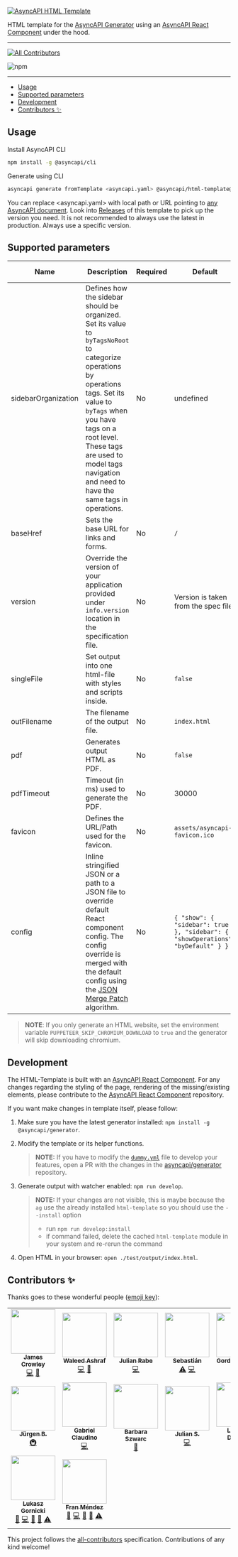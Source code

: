 [![AsyncAPI HTML Template](assets/github-repobanner-htmltemp.png)](https://www.asyncapi.com)

HTML template for the [AsyncAPI Generator](https://github.com/asyncapi/generator) using an [AsyncAPI React Component](https://github.com/asyncapi/asyncapi-react) under the hood.

---

<!-- ALL-CONTRIBUTORS-BADGE:START - Do not remove or modify this section -->
[![All Contributors](https://img.shields.io/badge/all_contributors-16-orange.svg?style=flat-square)](#contributors-)
<!-- ALL-CONTRIBUTORS-BADGE:END -->
![npm](https://img.shields.io/npm/dm/@asyncapi/html-template?style=flat-square)

---

<!-- toc is generated with GitHub Actions do not remove toc markers -->

<!-- toc -->

- [Usage](#usage)
- [Supported parameters](#supported-parameters)
- [Development](#development)
- [Contributors ✨](#contributors-)

<!-- tocstop -->

## Usage

Install AsyncAPI CLI

```bash
npm install -g @asyncapi/cli
```

Generate using CLI

```bash
asyncapi generate fromTemplate <asyncapi.yaml> @asyncapi/html-template@0.28.0
```

You can replace <asyncapi.yaml> with local path or URL pointing to [any AsyncAPI document](https://raw.githubusercontent.com/asyncapi/spec/master/examples/streetlights-kafka.yml).
Look into [Releases](/releases) of this template to pick up the version you need. It is not recommended to always use the latest in production. Always use a specific version.

## Supported parameters

| Name | Description | Required | Default | Allowed values | Example |
|---|---|---|---|---|---|
| sidebarOrganization | Defines how the sidebar should be organized. Set its value to `byTagsNoRoot` to categorize operations by operations tags. Set its value to `byTags` when you have tags on a root level. These tags are used to model tags navigation and need to have the same tags in operations. | No | undefined | `byTags`, `byTagsNoRoot` | `byTagsNoRoot` |
| baseHref | Sets the base URL for links and forms. | No | `/` | *Any* | `/docs` |
| version | Override the version of your application provided under `info.version` location in the specification file. | No | Version is taken from the spec file. | *Any* ([See Semver versioning](https://semver.org/)) | `1.0.0` |
| singleFile | Set output into one html-file with styles and scripts inside. | No | `false` | `true`,`false` | `true` |
| outFilename | The filename of the output file. | No | `index.html` | *Any* | `asyncapi.html` |
| pdf | Generates output HTML as PDF. | No | `false` | `true`, `false` | `true` |
| pdfTimeout | Timeout (in ms) used to generate the PDF. | No | 30000 | >=0 | 1000 |
| favicon | Defines the URL/Path used for the favicon. | No | `assets/asyncapi-favicon.ico` | Any valid favicon URL/Path. | `"https://studio.asyncapi.com/favicon.ico"` |
| config | Inline stringified JSON or a path to a JSON file to override default React component config. The config override is merged with the default config using the [JSON Merge Patch](https://tools.ietf.org/html/rfc7386) algorithm. | No | `{ "show": { "sidebar": true }, "sidebar": { "showOperations": "byDefault" } }` | [JSON config for the React component](https://github.com/asyncapi/asyncapi-react/blob/next/docs/configuration/config-modification.md#definition) | `{"show":{"sidebar":false}}` |

> **NOTE**: If you only generate an HTML website, set the environment variable `PUPPETEER_SKIP_CHROMIUM_DOWNLOAD` to `true` and the generator will skip downloading chromium.

## Development

The HTML-Template is built with an [AsyncAPI React Component](https://github.com/asyncapi/asyncapi-react). For any changes regarding the styling of the page, rendering of the missing/existing elements, please contribute to the [AsyncAPI React Component](https://github.com/asyncapi/asyncapi-react) repository.

If you want make changes in template itself, please follow:

1. Make sure you have the latest generator installed: `npm install -g @asyncapi/generator`.
1. Modify the template or its helper functions. 

    >**NOTE:** If you have to modify the [`dummy.yml`](https://github.com/asyncapi/generator/blob/master/test/docs/dummy.yml) file to develop your features, open a PR with the changes in the [asyncapi/generator](https://github.com/asyncapi/generator) repository.

1. Generate output with watcher enabled: `npm run develop`.
   
   >**NOTE:** If your changes are not visible, this is maybe because the `ag` use the already installed `html-template` so you should use the `--install` option
   > * run `npm run develop:install`
   > * if command failed, delete the cached `html-template` module in your system and re-rerun the command
   
1. Open HTML in your browser: `open ./test/output/index.html`.

## Contributors ✨

Thanks goes to these wonderful people ([emoji key](https://allcontributors.org/docs/en/emoji-key)):

<!-- ALL-CONTRIBUTORS-LIST:START - Do not remove or modify this section -->
<!-- prettier-ignore-start -->
<!-- markdownlint-disable -->
<table>
  <tr>
    <td align="center"><a href="https://www.jamescrowley.net"><img src="https://avatars1.githubusercontent.com/u/509533?v=4?s=100" width="100px;" alt=""/><br /><sub><b>James Crowley</b></sub></a><br /><a href="https://github.com/asyncapi/html-template/commits?author=jamescrowley" title="Code">💻</a> <a href="https://github.com/asyncapi/html-template/issues?q=author%3Ajamescrowley" title="Bug reports">🐛</a></td>
    <td align="center"><a href="https://waleedashraf.me/"><img src="https://avatars0.githubusercontent.com/u/8335457?v=4?s=100" width="100px;" alt=""/><br /><sub><b>Waleed Ashraf</b></sub></a><br /><a href="https://github.com/asyncapi/html-template/commits?author=WaleedAshraf" title="Code">💻</a> <a href="https://github.com/asyncapi/html-template/issues?q=author%3AWaleedAshraf" title="Bug reports">🐛</a></td>
    <td align="center"><a href="https://deltaeight.de"><img src="https://avatars1.githubusercontent.com/u/19175262?v=4?s=100" width="100px;" alt=""/><br /><sub><b>Julian Rabe</b></sub></a><br /><a href="https://github.com/asyncapi/html-template/commits?author=schw4rzlicht" title="Code">💻</a></td>
    <td align="center"><a href="https://github.com/sebastian-palma"><img src="https://avatars2.githubusercontent.com/u/11888191?v=4?s=100" width="100px;" alt=""/><br /><sub><b>Sebastián</b></sub></a><br /><a href="https://github.com/asyncapi/html-template/commits?author=sebastian-palma" title="Tests">⚠️</a> <a href="https://github.com/asyncapi/html-template/commits?author=sebastian-palma" title="Code">💻</a></td>
    <td align="center"><a href="https://github.com/GordeevArt"><img src="https://avatars2.githubusercontent.com/u/2003488?v=4?s=100" width="100px;" alt=""/><br /><sub><b>Gordeev Artem</b></sub></a><br /><a href="https://github.com/asyncapi/html-template/commits?author=GordeevArt" title="Code">💻</a></td>
    <td align="center"><a href="https://sa.watz.ky"><img src="https://avatars2.githubusercontent.com/u/7246741?v=4?s=100" width="100px;" alt=""/><br /><sub><b>Mitchell Sawatzky</b></sub></a><br /><a href="https://github.com/asyncapi/html-template/commits?author=bufutda" title="Code">💻</a></td>
    <td align="center"><a href="https://github.com/HashTalmiz"><img src="https://avatars0.githubusercontent.com/u/55018280?v=4?s=100" width="100px;" alt=""/><br /><sub><b>Talmiz Ahmed</b></sub></a><br /><a href="https://github.com/asyncapi/html-template/commits?author=HashTalmiz" title="Code">💻</a></td>
  </tr>
  <tr>
    <td align="center"><a href="https://www.linkedin.com/in/jbreitenbaumer/"><img src="https://avatars3.githubusercontent.com/u/683438?v=4?s=100" width="100px;" alt=""/><br /><sub><b>Jürgen B.</b></sub></a><br /><a href="#infra-juergenbr" title="Infrastructure (Hosting, Build-Tools, etc)">🚇</a></td>
    <td align="center"><a href="https://codepen.io/gabrielclaudino/"><img src="https://avatars2.githubusercontent.com/u/26636890?v=4?s=100" width="100px;" alt=""/><br /><sub><b>Gabriel Claudino</b></sub></a><br /><a href="https://github.com/asyncapi/html-template/commits?author=gabrielclaudino" title="Code">💻</a></td>
    <td align="center"><a href="https://github.com/bszwarc"><img src="https://avatars1.githubusercontent.com/u/17266942?v=4?s=100" width="100px;" alt=""/><br /><sub><b>Barbara Szwarc</b></sub></a><br /><a href="https://github.com/asyncapi/html-template/commits?author=bszwarc" title="Documentation">📖</a></td>
    <td align="center"><a href="https://github.com/Theiaz"><img src="https://avatars.githubusercontent.com/u/9378662?v=4?s=100" width="100px;" alt=""/><br /><sub><b>Julian S.</b></sub></a><br /><a href="https://github.com/asyncapi/html-template/commits?author=Theiaz" title="Code">💻</a></td>
    <td align="center"><a href="http://blog.ineat-conseil.fr/"><img src="https://avatars.githubusercontent.com/u/5501911?v=4?s=100" width="100px;" alt=""/><br /><sub><b>Ludovic Dussart</b></sub></a><br /><a href="https://github.com/asyncapi/html-template/commits?author=M3lkior" title="Code">💻</a></td>
    <td align="center"><a href="https://w3tec.ch"><img src="https://avatars.githubusercontent.com/u/1021324?v=4?s=100" width="100px;" alt=""/><br /><sub><b>David Weber</b></sub></a><br /><a href="https://github.com/asyncapi/html-template/commits?author=dweber019" title="Code">💻</a></td>
    <td align="center"><a href="https://github.com/magicmatatjahu"><img src="https://avatars.githubusercontent.com/u/20404945?v=4?s=100" width="100px;" alt=""/><br /><sub><b>Maciej Urbańczyk</b></sub></a><br /><a href="https://github.com/asyncapi/html-template/commits?author=magicmatatjahu" title="Code">💻</a> <a href="https://github.com/asyncapi/html-template/commits?author=magicmatatjahu" title="Tests">⚠️</a> <a href="https://github.com/asyncapi/html-template/issues?q=author%3Amagicmatatjahu" title="Bug reports">🐛</a> <a href="#maintenance-magicmatatjahu" title="Maintenance">🚧</a> <a href="https://github.com/asyncapi/html-template/pulls?q=is%3Apr+reviewed-by%3Amagicmatatjahu" title="Reviewed Pull Requests">👀</a></td>
  </tr>
  <tr>
    <td align="center"><a href="https://www.brainfart.dev/"><img src="https://avatars.githubusercontent.com/u/6995927?v=4?s=100" width="100px;" alt=""/><br /><sub><b>Lukasz Gornicki</b></sub></a><br /><a href="#maintenance-derberg" title="Maintenance">🚧</a> <a href="https://github.com/asyncapi/html-template/commits?author=derberg" title="Code">💻</a> <a href="https://github.com/asyncapi/html-template/issues?q=author%3Aderberg" title="Bug reports">🐛</a> <a href="https://github.com/asyncapi/html-template/pulls?q=is%3Apr+reviewed-by%3Aderberg" title="Reviewed Pull Requests">👀</a> <a href="https://github.com/asyncapi/html-template/commits?author=derberg" title="Tests">⚠️</a></td>
    <td align="center"><a href="http://www.fmvilas.com/"><img src="https://avatars.githubusercontent.com/u/242119?v=4?s=100" width="100px;" alt=""/><br /><sub><b>Fran Méndez</b></sub></a><br /><a href="#maintenance-fmvilas" title="Maintenance">🚧</a> <a href="https://github.com/asyncapi/html-template/commits?author=fmvilas" title="Code">💻</a> <a href="https://github.com/asyncapi/html-template/issues?q=author%3Afmvilas" title="Bug reports">🐛</a> <a href="https://github.com/asyncapi/html-template/pulls?q=is%3Apr+reviewed-by%3Afmvilas" title="Reviewed Pull Requests">👀</a> <a href="https://github.com/asyncapi/html-template/commits?author=fmvilas" title="Tests">⚠️</a></td>
  </tr>
</table>

<!-- markdownlint-restore -->
<!-- prettier-ignore-end -->

<!-- ALL-CONTRIBUTORS-LIST:END -->

This project follows the [all-contributors](https://github.com/all-contributors/all-contributors) specification. Contributions of any kind welcome!
